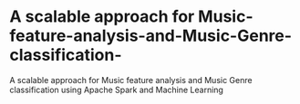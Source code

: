# A scalable approach for Music-feature-analysis-and-Music-Genre-classification-
A scalable approach for Music feature analysis and Music Genre classification using Apache Spark and Machine Learning
